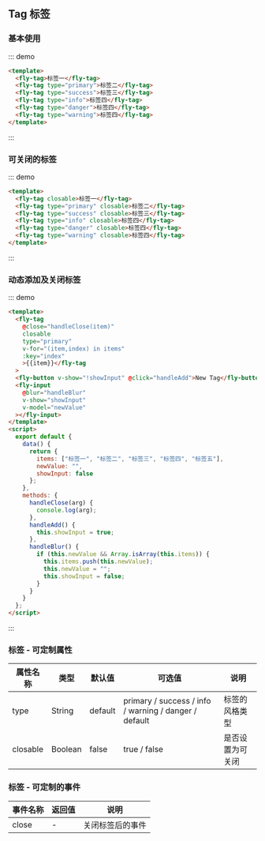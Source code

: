## Tag 标签

### 基本使用

::: demo

```html
<template>
  <fly-tag>标签一</fly-tag>
  <fly-tag type="primary">标签二</fly-tag>
  <fly-tag type="success">标签三</fly-tag>
  <fly-tag type="info">标签四</fly-tag>
  <fly-tag type="danger">标签四</fly-tag>
  <fly-tag type="warning">标签四</fly-tag>
</template>
```

:::

### 可关闭的标签

::: demo

```html
<template>
  <fly-tag closable>标签一</fly-tag>
  <fly-tag type="primary" closable>标签二</fly-tag>
  <fly-tag type="success" closable>标签三</fly-tag>
  <fly-tag type="info" closable>标签四</fly-tag>
  <fly-tag type="danger" closable>标签四</fly-tag>
  <fly-tag type="warning" closable>标签四</fly-tag>
</template>
```

:::

### 动态添加及关闭标签

::: demo

```html
<template>
  <fly-tag
    @close="handleClose(item)"
    closable
    type="primary"
    v-for="(item,index) in items"
    :key="index"
    >{{item}}</fly-tag
  >
  <fly-button v-show="!showInput" @click="handleAdd">New Tag</fly-button>
  <fly-input
    @blur="handleBlur"
    v-show="showInput"
    v-model="newValue"
  ></fly-input>
</template>
<script>
  export default {
    data() {
      return {
        items: ["标签一", "标签二", "标签三", "标签四", "标签五"],
        newValue: "",
        showInput: false
      };
    },
    methods: {
      handleClose(arg) {
        console.log(arg);
      },
      handleAdd() {
        this.showInput = true;
      },
      handleBlur() {
        if (this.newValue && Array.isArray(this.items)) {
          this.items.push(this.newValue);
          this.newValue = "";
          this.showInput = false;
        }
      }
    }
  };
</script>
```

:::

### 标签 - 可定制属性

| 属性名称 | 类型    | 默认值  | 可选值                                                | 说明             |
| -------- | ------- | ------- | ----------------------------------------------------- | ---------------- |
| type     | String  | default | primary / success / info / warning / danger / default | 标签的风格类型   |
| closable | Boolean | false   | true / false                                          | 是否设置为可关闭 |

### 标签 - 可定制的事件

| 事件名称 | 返回值 | 说明             |
| -------- | ------ | ---------------- |
| close | -      | 关闭标签后的事件 |
